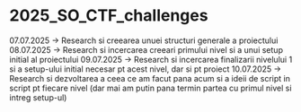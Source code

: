 # 2025_SO_CTF_challenges

07.07.2025 -> Research si creearea unuei structuri generale a proiectului
08.07.2025 -> Research si incercarea creeari primului nivel si a unui setup initial al proiectului
09.07.2025 -> Research si incercarea finalizarii nivelului 1 si a setup-ului initial necesar pt acest nivel, dar si pt proiect
10.07.2025 -> Research si dezvoltarea a ceea ce am facut pana acum si a ideii de script in script pt fiecare nivel (dar mai am putin pana termin partea cu primul nivel si intreg setup-ul)
